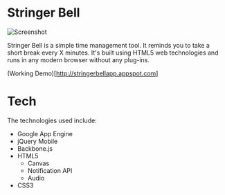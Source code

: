 # Stringer Bell

![Screenshot](http://i.imgur.com/865PUyeh.png)

Stringer Bell is a simple time management tool. It reminds you to take a short break every X minutes. It's built using HTML5 web technologies and runs in any modern browser without any plug-ins.

(Working Demo)[http://stringerbellapp.appspot.com]

# Tech

The technologies used include:

* Google App Engine
* jQuery Mobile
* Backbone.js
* HTML5 
    * Canvas
    * Notification API
    * Audio
* CSS3
